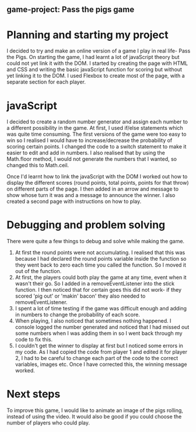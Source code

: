 ## game-project: Pass the pigs game

# Planning and starting my project
I decided to try and make an online version of a game I play in real life- Pass the Pigs.
On starting the game, I had learnt a lot of javaScript theory but could not yet link it with the DOM.
I started by creating the page with HTML and CSS and writing the basic javaScript function for scoring but without yet linking 
it to the DOM. I used Flexbox to create most of the page, with a separate section for each player.

# javaScript
I decided to create a random number generator and assign each number to a different possibility in the game.
At first, I used if/else statements which was quite time consuming. The first versions of the game were too easy to win
so I realised I would have to increase/decrease the probability of scoring certain points. I changed the code to a switch statement to make
it easier to edit and add in numbers. I also realised that by using the Math.floor method, I would not generate the numbers that I wanted, so changed this to Math.ceil.

Once I'd learnt how to link the javaScript with the DOM I worked out how to display the different scores (round points, total points, points for that throw) on different parts of the page. I then added in an arrow and message to show whose turn it was and a message to announce the winner. I also created a second page with instructions on how to play.

# Debugging and problem solving
There were quite a few things to debug and solve while making the game.
1. At first the round points were not accumulating. I realised that this was because I had declared the round points variable inside the function
so they went back to zero each time you called the function. So I moved it out of the function.
2. At first, the players could both play the game at any time, event when it wasn't their go. So I added in a removeEventListener into the stick function. I then noticed that for certain goes this did not work- if they scored 'pig out' or 'makin' bacon' they also needed to removeEventListener.
3. I spent a lot of time testing if the game was difficult enough and adding in numbers to change the probability of each score.
4. When playing, I also noticed that sometimes nothing happened. I console logged the number generated and noticed  that I had missed out some numbers when I was adding them in so I went back through my code to fix this.
5. I couldn't get the winner to display at first but I noticed some errors in my code. As I had copied the code from player 1 and edited it for player 2, I had to be careful to change each part of the code to the correct variables, images etc. Once I have corrected this, the winning message worked.


# Next steps
To improve this game, I would like to animate an image of the pigs rolling, instead of using the video. It would also be good if you could choose the number of players who could play.
